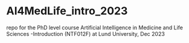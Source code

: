 # AI4MedLife_intro_2023
repo for the PhD level course Artificial Intelligence in Medicine and Life Sciences -Introduction (NTF012F) at Lund University, Dec 2023
